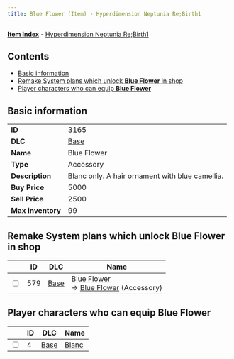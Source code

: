 ```yaml
---
title: Blue Flower (Item) - Hyperdimension Neptunia Re;Birth1
---
```


[**Item Index**](/neptunia/rb1/item/index.html) - [Hyperdimension Neptunia Re;Birth1](/neptunia/rb1)

## Contents

- [Basic information](#basic-information)
- [Remake System plans which unlock **Blue Flower** in shop](#remake-system-plans-which-unlock-blue-flower-in-shop)
- [Player characters who can equip **Blue Flower**](#player-characters-who-can-equip-blue-flower)
## Basic information

|   |   |
| -- | -- |
| **ID** | 3165 |
| **DLC** | [Base](/neptunia/rb1/dlc/1-base.html) |
| **Name** | Blue Flower |
| **Type** | Accessory |
| **Description** | Blanc only. A hair ornament with blue camellia. |
| **Buy Price** | 5000 |
| **Sell Price** | 2500 |
| **Max inventory** | 99 |


## Remake System plans which unlock **Blue Flower** in shop

|    | ID | DLC | Name |
| -- | -- | --- | ---- |
| <input type="checkbox" id="rb1-remake-1-579" class="trackbox" /> | 579 | [Base](/neptunia/rb1/dlc/1-base.html) | [Blue Flower](/neptunia/rb1/remake/1-579-blue-flower.html)<br /> → [Blue Flower](/neptunia/rb1/item/1-3165-blue-flower.html) (Accessory) |


## Player characters who can equip **Blue Flower**

|    | ID | DLC | Name |
| -- | -- | --- | ---- |
| <input type="checkbox" id="rb1-player-1-4" class="trackbox" /> | 4 | [Base](/neptunia/rb1/dlc/1-base.html) | [Blanc](/neptunia/rb1/player/1-4-blanc.html) |
